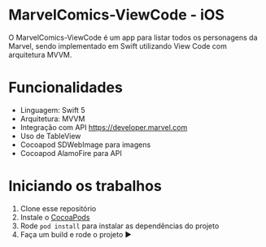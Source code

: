 # MarvelComics-ViewCode - iOS
O MarvelComics-ViewCode é um app para listar todos os personagens da Marvel, sendo implementado em Swift utilizando View Code com arquitetura MVVM.


# Funcionalidades

- Linguagem: Swift 5
- Arquitetura: MVVM
- Integração com API https://developer.marvel.com
- Uso de TableView
- Cocoapod SDWebImage para imagens
- Cocoapod AlamoFire para API
                                                                                                                                                  


# Iniciando os trabalhos

1. Clone esse repositório 
2. Instale o [CocoaPods](https://guides.cocoapods.org/using/getting-started.html)
3. Rode `pod install` para instalar as dependências do projeto
4. Faça um build e rode o projeto ▶️
